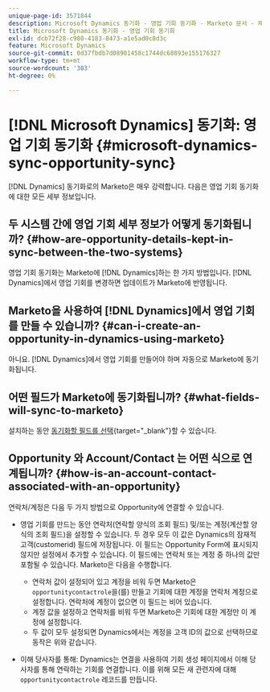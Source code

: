 ```yaml
---
unique-page-id: 3571844
description: Microsoft Dynamics 동기화 - 영업 기회 동기화 - Marketo 문서 - 제품 설명서
title: Microsoft Dynamics 동기화 - 영업 기회 동기화
exl-id: dcb72f28-c980-4183-8473-a1e5ad0c8d3c
feature: Microsoft Dynamics
source-git-commit: 0d37fbdb7d08901458c1744dc68893e155176327
workflow-type: tm+mt
source-wordcount: '303'
ht-degree: 0%

---
```


# [!DNL Microsoft Dynamics] 동기화: 영업 기회 동기화 {#microsoft-dynamics-sync-opportunity-sync}

[!DNL Dynamics] 동기화로의 Marketo은 매우 강력합니다. 다음은 영업 기회 동기화에 대한 모든 세부 정보입니다.

## 두 시스템 간에 영업 기회 세부 정보가 어떻게 동기화됩니까? {#how-are-opportunity-details-kept-in-sync-between-the-two-systems}

영업 기회 동기화는 Marketo에 [!DNL Dynamics]하는 한 가지 방법입니다. [!DNL Dynamics]에서 영업 기회를 변경하면 업데이트가 Marketo에 반영됩니다.

## Marketo을 사용하여 [!DNL Dynamics]에서 영업 기회를 만들 수 있습니까? {#can-i-create-an-opportunity-in-dynamics-using-marketo}

아니요. [!DNL Dynamics]에서 영업 기회를 만들어야 하며 자동으로 Marketo에 동기화됩니다.

## 어떤 필드가 Marketo에 동기화됩니까? {#what-fields-will-sync-to-marketo}

설치하는 동안 [동기화할 필드를 선택](/help/marketo/product-docs/crm-sync/microsoft-dynamics-sync/sync-setup/microsoft-dynamics-365-with-ropc-connection/step-4-of-4-connect.md#select-fields-to-sync){target="_blank"}할 수 있습니다.

## Opportunity 와 Account/Contact 는 어떤 식으로 연계됩니까? {#how-is-an-account-contact-associated-with-an-opportunity}

연락처/계정은 다음 두 가지 방법으로 Opportunity에 연결할 수 있습니다.

* 영업 기회를 만드는 동안 연락처(연락할 양식의 조회 필드) 및/또는 계정(계산할 양식의 조회 필드)을 설정할 수 있습니다. 두 경우 모두 이 값은 Dynamics의 잠재적 고객(customerid) 필드에 저장됩니다. 이 필드는 Opportunity Form에 표시되지 않지만 설정에서 추가할 수 있습니다. 이 필드에는 연락처 또는 계정 중 하나의 값만 포함될 수 있습니다. Marketo은 다음을 수행합니다.

   * 연락처 값이 설정되어 있고 계정을 비워 두면 Marketo은 `opportunitycontactrole`을(를) 만들고 기회에 대한 계정을 연락처 계정으로 설정합니다. 연락처에 계정이 없으면 이 필드는 비어 있습니다.
   * 계정 값을 설정하고 연락처를 비워 두면 Marketo은 기회에 대한 계정만 이 계정에 설정합니다.
   * 두 값이 모두 설정되면 Dynamics에서는 계정을 고객 ID의 값으로 선택하므로 동작은 위와 같습니다.


* 이해 당사자를 통해: Dynamics는 연결을 사용하여 기회 생성 페이지에서 이해 당사자를 통해 연락하는 기회를 연결합니다. 이를 위해 모든 새 관련자에 대해 `opportunitycontactrole` 레코드를 만듭니다.

